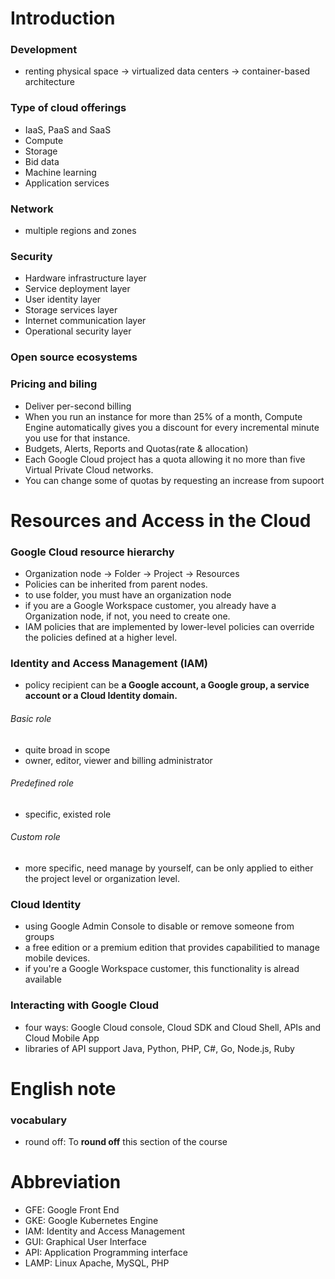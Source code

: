 # Introduction
### Development
- renting physical space -> virtualized data centers -> container-based architecture
### Type of cloud offerings
- IaaS, PaaS and SaaS
- Compute
- Storage
- Bid data
- Machine learning
- Application services
### Network
- multiple regions and zones
### Security
- Hardware infrastructure layer
- Service deployment layer
- User identity layer
- Storage services layer
- Internet communication layer
- Operational security layer
### Open source ecosystems
### Pricing and biling
- Deliver per-second billing
- When you run an instance for more than 25% of a month, Compute Engine automatically gives you a discount for every incremental minute you use for that instance.
- Budgets, Alerts, Reports and Quotas(rate & allocation)
- Each Google Cloud project has a quota allowing it no more than five Virtual Private Cloud networks.
- You can change some of quotas by requesting an increase from supoort
# Resources and Access in the Cloud
### Google Cloud resource hierarchy
- Organization node -> Folder -> Project -> Resources
- Policies can be inherited from parent nodes.
- to use folder, you must have an organization node
- if you are a Google Workspace customer, you already have a Organization node, if not, you need to create one.
- IAM policies that are implemented by lower-level policies can override the policies defined at a higher level.
### Identity and Access Management (IAM)
- policy recipient can be **a Google account, a Google group, a service account or a Cloud Identity domain.**
###### Basic role
- quite broad in scope
- owner, editor, viewer and billing administrator
###### Predefined role
- specific, existed role
###### Custom role
- more specific, need manage by yourself, can be only applied to either the project level or organization level.
### Cloud Identity
- using Google Admin Console to disable or remove someone from groups
- a free edition or a premium edition that provides capabilitied to manage mobile devices.
- if you're a Google Workspace customer, this functionality is alread available
### Interacting with Google Cloud
- four ways: Google Cloud console, Cloud SDK and Cloud Shell, APIs and Cloud Mobile App
- libraries of API support Java, Python, PHP, C#, Go, Node.js, Ruby
# English note
### vocabulary
- round off: To **round off** this section of the course
# Abbreviation
- GFE: Google Front End
- GKE: Google Kubernetes Engine
- IAM: Identity and Access Management
- GUI: Graphical User Interface
- API: Application Programming interface
- LAMP: Linux Apache, MySQL, PHP